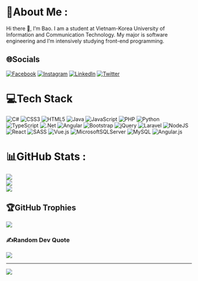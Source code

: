 # 💫About Me :
Hi there 👋, I’m Bao. I am a student at Vietnam-Korea University of Information and Communication Technology. 
My major is software engineering and I’m intensively studying front-end programming.

## 🌐Socials
[![Facebook](https://img.shields.io/badge/Facebook-%231877F2.svg?logo=Facebook&logoColor=white)](https://facebook.com/TGBYun) [![Instagram](https://img.shields.io/badge/Instagram-%23E4405F.svg?logo=Instagram&logoColor=white)](https://instagram.com/trangiabao_byun) [![LinkedIn](https://img.shields.io/badge/LinkedIn-%230077B5.svg?logo=linkedin&logoColor=white)](https://linkedin.com/in/trần-gia-bảo-241001278) [![Twitter](https://img.shields.io/badge/Twitter-%231DA1F2.svg?logo=Twitter&logoColor=white)](https://twitter.com/TGB_BYun) 

# 💻Tech Stack
![C#](https://img.shields.io/badge/c%23-%23239120.svg?style=plastic&logo=c-sharp&logoColor=white) ![CSS3](https://img.shields.io/badge/css3-%231572B6.svg?style=plastic&logo=css3&logoColor=white) ![HTML5](https://img.shields.io/badge/html5-%23E34F26.svg?style=plastic&logo=html5&logoColor=white) ![Java](https://img.shields.io/badge/java-%23ED8B00.svg?style=plastic&logo=java&logoColor=white) ![JavaScript](https://img.shields.io/badge/javascript-%23323330.svg?style=plastic&logo=javascript&logoColor=%23F7DF1E) ![PHP](https://img.shields.io/badge/php-%23777BB4.svg?style=plastic&logo=php&logoColor=white) ![Python](https://img.shields.io/badge/python-3670A0?style=plastic&logo=python&logoColor=ffdd54) ![TypeScript](https://img.shields.io/badge/typescript-%23007ACC.svg?style=plastic&logo=typescript&logoColor=white) ![.Net](https://img.shields.io/badge/.NET-5C2D91?style=plastic&logo=.net&logoColor=white) ![Angular](https://img.shields.io/badge/angular-%23DD0031.svg?style=plastic&logo=angular&logoColor=white) ![Bootstrap](https://img.shields.io/badge/bootstrap-%23563D7C.svg?style=plastic&logo=bootstrap&logoColor=white) ![jQuery](https://img.shields.io/badge/jquery-%230769AD.svg?style=plastic&logo=jquery&logoColor=white) ![Laravel](https://img.shields.io/badge/laravel-%23FF2D20.svg?style=plastic&logo=laravel&logoColor=white) ![NodeJS](https://img.shields.io/badge/node.js-6DA55F?style=plastic&logo=node.js&logoColor=white) ![React](https://img.shields.io/badge/react-%2320232a.svg?style=plastic&logo=react&logoColor=%2361DAFB) ![SASS](https://img.shields.io/badge/SASS-hotpink.svg?style=plastic&logo=SASS&logoColor=white) ![Vue.js](https://img.shields.io/badge/vuejs-%2335495e.svg?style=plastic&logo=vuedotjs&logoColor=%234FC08D) ![MicrosoftSQLServer](https://img.shields.io/badge/Microsoft%20SQL%20Sever-CC2927?style=plastic&logo=microsoft%20sql%20server&logoColor=white) ![MySQL](https://img.shields.io/badge/mysql-%2300f.svg?style=plastic&logo=mysql&logoColor=white) ![Angular.js](https://img.shields.io/badge/angular.js-%23E23237.svg?style=plastic&logo=angularjs&logoColor=white)
# 📊GitHub Stats :
![](https://github-readme-stats.vercel.app/api?username=trangiabao2003&theme=radical&hide_border=true&include_all_commits=false&count_private=false)<br/>
![](https://github-readme-streak-stats.herokuapp.com/?user=trangiabao2003&theme=radical&hide_border=true)<br/>
![](https://github-readme-stats.vercel.app/api/top-langs/?username=trangiabao2003&theme=radical&hide_border=true&include_all_commits=false&count_private=false&layout=compact)

## 🏆GitHub Trophies
![](https://github-trophies.vercel.app/?username=trangiabao2003&theme=radical&no-frame=true&no-bg=false&margin-w=4)

### ✍️Random Dev Quote
![](https://quotes-github-readme.vercel.app/api?type=horizontal&theme=radical)

---
[![](https://visitcount.itsvg.in/api?id=trangiabao2003&icon=0&color=0)](https://visitcount.itsvg.in)
